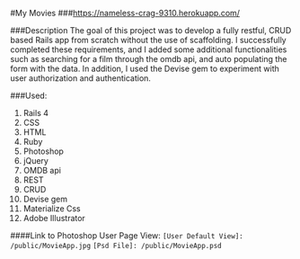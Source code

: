 #My Movies
###<https://nameless-crag-9310.herokuapp.com/>

###Description
The goal of this project was to develop a fully restful, CRUD based Rails app from scratch without the use of scaffolding. I successfully completed these requirements, and I added some additional functionalities such as searching for a film through the omdb api, and auto populating the form with the data. In addition, I used the Devise gem to experiment with user authorization and authentication.

###Used:

1. Rails 4
2. CSS
3. HTML
4. Ruby
5. Photoshop
6. jQuery
7. OMDB api
8. REST
9. CRUD
10. Devise gem
11. Materialize Css
11. Adobe Illustrator

####Link to Photoshop User Page View:
`[User Default View]: /public/MovieApp.jpg`
`[Psd File]: /public/MovieApp.psd`
